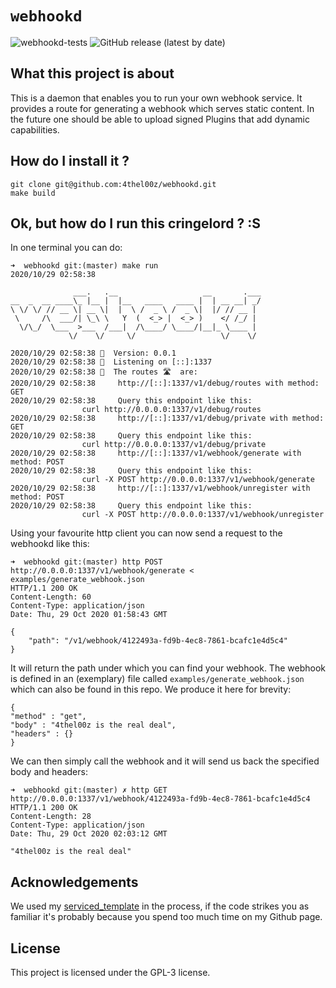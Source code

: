 # ```webhookd```

![webhookd-tests](https://github.com/4thel00z/webhookd/workflows/Test/badge.svg)
![GitHub release (latest by date)](https://img.shields.io/github/downloads/4thel00z/webhookd/latest/total?style=for-the-badge)

## What this project is about

This is a daemon that enables you to run your own webhook service.
It provides a route for generating a webhook which serves static content.
In the future one should be able to upload signed Plugins that add dynamic capabilities.

## How do I install it ?

```
git clone git@github.com:4thel00z/webhookd.git
make build
```

## Ok, but how do I run this cringelord ? :S

In one terminal you can do:

```
➜  webhookd git:(master) make run
2020/10/29 02:58:38

              ___.   .__                   __       .___
__  _  __ ____\_ |__ |  |__   ____   ____ |  | __ __| _/
\ \/ \/ // __ \| __ \|  |  \ /  _ \ /  _ \|  |/ // __ |
 \     /\  ___/| \_\ \   Y  (  <_> |  <_> )    </ /_/ |
  \/\_/  \___  >___  /___|  /\____/ \____/|__|_ \____ |
             \/    \/     \/                   \/    \/

2020/10/29 02:58:38 👩  Version: 0.0.1
2020/10/29 02:58:38 🏁  Listening on [::]:1337
2020/10/29 02:58:38 👠  The routes 🛣️  are:
2020/10/29 02:58:38     http://[::]:1337/v1/debug/routes with method: GET
2020/10/29 02:58:38     Query this endpoint like this:
                curl http://0.0.0.0:1337/v1/debug/routes
2020/10/29 02:58:38     http://[::]:1337/v1/debug/private with method: GET
2020/10/29 02:58:38     Query this endpoint like this:
                curl http://0.0.0.0:1337/v1/debug/private
2020/10/29 02:58:38     http://[::]:1337/v1/webhook/generate with method: POST
2020/10/29 02:58:38     Query this endpoint like this:
                curl -X POST http://0.0.0.0:1337/v1/webhook/generate
2020/10/29 02:58:38     http://[::]:1337/v1/webhook/unregister with method: POST
2020/10/29 02:58:38     Query this endpoint like this:
                curl -X POST http://0.0.0.0:1337/v1/webhook/unregister

```

Using your favourite http client you can now send a request to the webhookd like this:

```
➜  webhookd git:(master) http POST http://0.0.0.0:1337/v1/webhook/generate < examples/generate_webhook.json
HTTP/1.1 200 OK
Content-Length: 60
Content-Type: application/json
Date: Thu, 29 Oct 2020 01:58:43 GMT

{
    "path": "/v1/webhook/4122493a-fd9b-4ec8-7861-bcafc1e4d5c4"
}

```

It will return the path under which you can find your webhook.
The webhook is defined in an (exemplary) file called `examples/generate_webhook.json` which can also be found in this repo.
We produce it here for brevity:

```
{
"method" : "get",
"body" : "4thel00z is the real deal",
"headers" : {}
}
```

We can then simply call the webhook and it will send us back the specified body and headers:

```
➜  webhookd git:(master) ✗ http GET http://0.0.0.0:1337/v1/webhook/4122493a-fd9b-4ec8-7861-bcafc1e4d5c4
HTTP/1.1 200 OK
Content-Length: 28
Content-Type: application/json
Date: Thu, 29 Oct 2020 02:03:12 GMT

"4thel00z is the real deal"

```

## Acknowledgements

We used my [serviced_template](https://github.com/4thel00z/service_templated) in the process, if the code strikes you as familiar it's probably because you spend too much time on my Github page.
## License

This project is licensed under the GPL-3 license.
